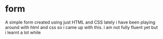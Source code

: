 # form
A simple form created using just HTML and CSS
lately i have been playing around with html and css so i came up with this.
i am not fully fluent yet but i learnt a lot while 
